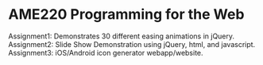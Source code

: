 # AME220 Programming for the Web
Assignment1: Demonstrates 30 different easing animations in jQuery.
Assignment2: Slide Show Demonstration using jQuery, html, and javascript.
Assignment3: iOS/Android icon generator webapp/website.